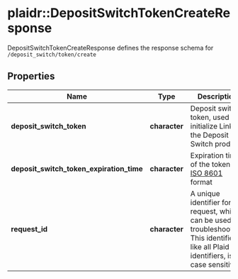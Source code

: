 # plaidr::DepositSwitchTokenCreateResponse

DepositSwitchTokenCreateResponse defines the response schema for `/deposit_switch/token/create`

## Properties
Name | Type | Description | Notes
------------ | ------------- | ------------- | -------------
**deposit_switch_token** | **character** | Deposit switch token, used to initialize Link for the Deposit Switch product | 
**deposit_switch_token_expiration_time** | **character** | Expiration time of the token, in [ISO 8601](https://wikipedia.org/wiki/ISO_8601) format | 
**request_id** | **character** | A unique identifier for the request, which can be used for troubleshooting. This identifier, like all Plaid identifiers, is case sensitive. | 


